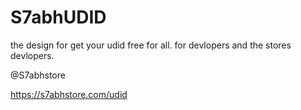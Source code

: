 # S7abhUDID

the design for get your udid free for all. for devlopers and the stores devlopers.

@S7abhstore

https://s7abhstore.com/udid
